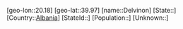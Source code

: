 ﻿---
location: [39.97,20.18]
type: City
tags:
- geo/City


SpocWebEntityId: 29744
isDeleted: false
confidential: public

---
[geo-lon::20.18]
[geo-lat::39.97]
[name::Delvinon]
[State::]
[Country::[Albania](geo/Continent/Europe/Albania.md)]
[StateId::]
[Population::]
[Unknown::]

